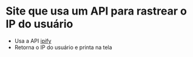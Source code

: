 # Site que usa um API para rastrear o IP do usuário
- Usa a API [ipify](https://www.ipify.org)
- Retorna o IP do usuário e printa na tela
